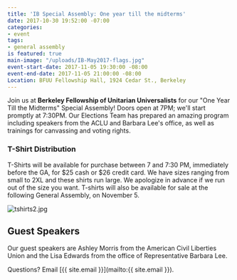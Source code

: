 ```yaml
---
title: 'IB Special Assembly: One year till the midterms'
date: 2017-10-30 19:52:00 -07:00
categories:
- event
tags:
- general assembly
is featured: true
main-image: "/uploads/IB-May2017-flags.jpg"
event-start-date: 2017-11-05 19:30:00 -08:00
event-end-date: 2017-11-05 21:00:00 -08:00
Location: BFUU Fellowship Hall, 1924 Cedar St., Berkeley
---
```


Join us at **Berkeley Fellowship of Unitarian Universalists** for our "One Year Till the Midterms" Special Assembly! Doors open at 7PM; we'll start promptly at 7:30PM. Our Elections Team has prepared an amazing program including speakers from the ACLU and Barbara Lee's office, as well as trainings for canvassing and voting rights.

### T-Shirt Distribution

T-Shirts will be available for purchase between 7 and 7:30 PM, immediately before the GA, for $25 cash or $26 credit card. We have sizes ranging from small to 2XL and these shirts run large. We apologize in advance if we run out of the size you want. T-shirts will also be available for sale at the following General Assembly, on November 5.

![tshirts2.jpg](/uploads/tshirts2.jpg)

## Guest Speakers

Our guest speakers are Ashley Morris from the American Civil Liberties Union and the Lisa Edwards from the office of Representative Barbara Lee.

Questions? Email [{{ site.email }}](mailto:{{ site.email }}).